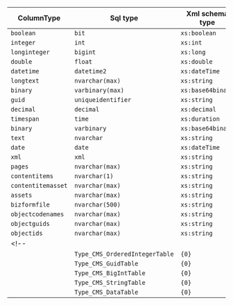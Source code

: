 | ColumnType         | Sql type                       | Xml schema type         |
| ------------------ | ------------------------------ | ----------------------- |
| `boolean`          | `bit`                          | `xs:boolean`            |
| `integer`          | `int`                          | `xs:int`                |
| `longinteger`      | `bigint`                       | `xs:long`               |
| `double`           | `float`                        | `xs:double`             |
| `datetime`         | `datetime2`                    | `xs:dateTime`           |
| `longtext`         | `nvarchar(max)`                | `xs:string`             |
| `binary`           | `varbinary(max)`               | `xs:base64binary`       |
| `guid`             | `uniqueidentifier`             | `xs:string`             |
| `decimal`          | `decimal`                      | `xs:decimal`            |
| `timespan`         | `time`                         | `xs:duration`           |
| `binary`           | `varbinary`                    | `xs:base64binary`       |
| `text`             | `nvarchar`                     | `xs:string`             |
| `date`             | `date`                         | `xs:dateTime`           |
| `xml`              | `xml`                          | `xs:string`             |
| `pages`            | `nvarchar(max)`                | `xs:string`             |
| `contentitems`     | `nvarchar(1)`                  | `xs:string`             |
| `contentitemasset` | `nvarchar(max)`                | `xs:string`             |
| `assets`           | `nvarchar(max)`                | `xs:string`             |
| `bizformfile`      | `nvarchar(500)`                | `xs:string`             |
| `objectcodenames`  | `nvarchar(max)`                | `xs:string`             |
| `objectguids`      | `nvarchar(max)`                | `xs:string`             |
| `objectids`        | `nvarchar(max)`                | `xs:string`             |
<!--|                |                                | `Type_CMS_IntegerTable` | `{0}` |
|                    | `Type_CMS_OrderedIntegerTable` | `{0}`                   |
|                    | `Type_CMS_GuidTable`           | `{0}`                   |
|                    | `Type_CMS_BigIntTable`         | `{0}`                   |
|                    | `Type_CMS_StringTable`         | `{0}`                   |
|                    | `Type_CMS_DataTable`           | `{0}`                   |    |-->